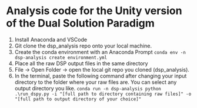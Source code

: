 # Analysis code for the Unity version of the Dual Solution Paradigm

1. Install Anaconda and VSCode 
2. Git clone the dsp_analysis repo onto your local machine. 
3. Create the conda environment with an Anaconda Prompt `conda env -n dsp-analysis create environment.yml`
4. Place all the raw DSP output files in the same directory
5. File -> Open Folder -> open the local git repo you cloned (dsp_analysis). 
6. In the terminal, paste the following command after changing your input directory to the folder where your raw files are. You can select any output directory you like. 
`conda run -n dsp-analysis python .\run_dspy.py -i "[full path to directory containing raw files]" -o "[full path to output directory of your choice]"`